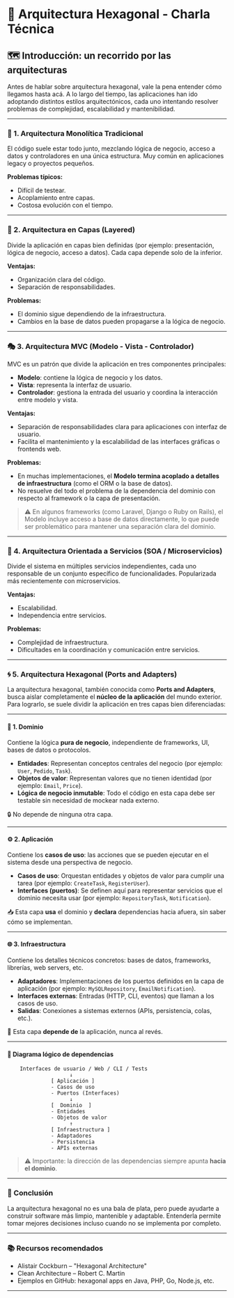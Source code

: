 # 🧱 Arquitectura Hexagonal - Charla Técnica

## 🗺️ Introducción: un recorrido por las arquitecturas

Antes de hablar sobre arquitectura hexagonal, vale la pena entender cómo llegamos hasta acá. A lo largo del tiempo, las aplicaciones han ido adoptando distintos estilos arquitectónicos, cada uno intentando resolver problemas de complejidad, escalabilidad y mantenibilidad.

---

### 🧊 1. Arquitectura Monolítica Tradicional

El código suele estar todo junto, mezclando lógica de negocio, acceso a datos y controladores en una única estructura. Muy común en aplicaciones legacy o proyectos pequeños.

**Problemas típicos:**

- Difícil de testear.
- Acoplamiento entre capas.
- Costosa evolución con el tiempo.

---

### 🍰 2. Arquitectura en Capas (Layered)

Divide la aplicación en capas bien definidas (por ejemplo: presentación, lógica de negocio, acceso a datos). Cada capa depende solo de la inferior.

**Ventajas:**

- Organización clara del código.
- Separación de responsabilidades.

**Problemas:**

- El dominio sigue dependiendo de la infraestructura.
- Cambios en la base de datos pueden propagarse a la lógica de negocio.

---

### 🎭 3. Arquitectura MVC (Modelo - Vista - Controlador)

MVC es un patrón que divide la aplicación en tres componentes principales:

- **Modelo**: contiene la lógica de negocio y los datos.
- **Vista**: representa la interfaz de usuario.
- **Controlador**: gestiona la entrada del usuario y coordina la interacción entre modelo y vista.

**Ventajas:**

- Separación de responsabilidades clara para aplicaciones con interfaz de usuario.
- Facilita el mantenimiento y la escalabilidad de las interfaces gráficas o frontends web.

**Problemas:**

- En muchas implementaciones, el **Modelo termina acoplado a detalles de infraestructura** (como el ORM o la base de datos).
- No resuelve del todo el problema de la dependencia del dominio con respecto al framework o la capa de presentación.

> ⚠️ En algunos frameworks (como Laravel, Django o Ruby on Rails), el Modelo incluye acceso a base de datos directamente, lo que puede ser problemático para mantener una separación clara del dominio.

---

### 🔌 4. Arquitectura Orientada a Servicios (SOA / Microservicios)

Divide el sistema en múltiples servicios independientes, cada uno responsable de un conjunto específico de funcionalidades. Popularizada más recientemente con microservicios.

**Ventajas:**

- Escalabilidad.
- Independencia entre servicios.

**Problemas:**

- Complejidad de infraestructura.
- Dificultades en la coordinación y comunicación entre servicios.

---

### 🌀 5. Arquitectura Hexagonal (Ports and Adapters)

La arquitectura hexagonal, también conocida como **Ports and Adapters**, busca aislar completamente el **núcleo de la aplicación** del mundo exterior. Para lograrlo, se suele dividir la aplicación en tres capas bien diferenciadas:

---

#### 🧠 1. Dominio

Contiene la lógica **pura de negocio**, independiente de frameworks, UI, bases de datos o protocolos.

- **Entidades**: Representan conceptos centrales del negocio (por ejemplo: `User`, `Pedido`, `Task`).
- **Objetos de valor**: Representan valores que no tienen identidad (por ejemplo: `Email`, `Price`).
- **Lógica de negocio inmutable**: Todo el código en esta capa debe ser testable sin necesidad de mockear nada externo.

🔒 No depende de ninguna otra capa.

---

#### ⚙️ 2. Aplicación

Contiene los **casos de uso**: las acciones que se pueden ejecutar en el sistema desde una perspectiva de negocio.

- **Casos de uso**: Orquestan entidades y objetos de valor para cumplir una tarea (por ejemplo: `CreateTask`, `RegisterUser`).
- **Interfaces (puertos)**: Se definen aquí para representar servicios que el dominio necesita usar (por ejemplo: `RepositoryTask`, `Notification`).

📥 Esta capa **usa** el dominio y **declara** dependencias hacia afuera, sin saber cómo se implementan.

---

#### 🌐 3. Infraestructura

Contiene los detalles técnicos concretos: bases de datos, frameworks, librerías, web servers, etc.

- **Adaptadores**: Implementaciones de los puertos definidos en la capa de aplicación (por ejemplo: `MySQLRepository`, `EmailNotification`).
- **Interfaces externas**: Entradas (HTTP, CLI, eventos) que llaman a los casos de uso.
- **Salidas**: Conexiones a sistemas externos (APIs, persistencia, colas, etc.).

📎 Esta capa **depende de** la aplicación, nunca al revés.

---

#### 📐 Diagrama lógico de dependencias

```
    Interfaces de usuario / Web / CLI / Tests
                    ↓
              [ Aplicación ]
              - Casos de uso
              - Puertos (Interfaces)
                    ↓
              [  Dominio  ]
              - Entidades
              - Objetos de valor
                    ↑
              [ Infraestructura ]
              - Adaptadores
              - Persistencia
              - APIs externas
```

> ⚠️ Importante: la dirección de las dependencias siempre apunta **hacia el dominio**.

---

### 🚀 Conclusión

La arquitectura hexagonal no es una bala de plata, pero puede ayudarte a construir software más limpio, mantenible y adaptable. Entenderla permite tomar mejores decisiones incluso cuando no se implementa por completo.

---

### 📚 Recursos recomendados

- Alistair Cockburn – "Hexagonal Architecture"
- Clean Architecture – Robert C. Martin
- Ejemplos en GitHub: hexagonal apps en Java, PHP, Go, Node.js, etc.

---
